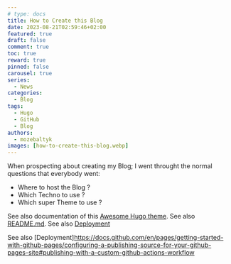 ```yaml
---
# type: docs 
title: How to Create this Blog
date: 2023-08-21T02:59:46+02:00
featured: true
draft: false
comment: true
toc: true
reward: true
pinned: false
carousel: true
series:
  - News
categories:
  - Blog
tags: 
  - Hugo
  - GitHub
  - Blog
authors:
  - mozebaltyk
images: [how-to-create-this-blog.webp]
---
```


When prospecting about creating my Blog; I went throught the normal questions that everybody went:
  - Where to host the Blog ?
  - Which Techno to use ?
  - Which super Theme to use ?


<!--more-->

See also documentation of this [Awesome Hugo theme](https://hbs.razonyang.com/v1/en/docs/getting-started/prerequisites/).
See also [README.md](https://github.com/razonyang/hugo-theme-bootstrap-skeleton/blob/main/README.md).
See also [Deployment](https://hbs.razonyang.com/v1/en/docs/deployment/github-pages/)

See also [Deployment]https://docs.github.com/en/pages/getting-started-with-github-pages/configuring-a-publishing-source-for-your-github-pages-site#publishing-with-a-custom-github-actions-workflow